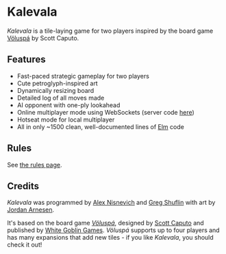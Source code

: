 # Kalevala

*Kalevala* is a tile-laying game for two players inspired by the board game [
Völuspá](http://www.whitegoblingames.com/game/126/Vlusp) by Scott Caputo.

## Features

- Fast-paced strategic gameplay for two players
- Cute petroglyph-inspired art
- Dynamically resizing board
- Detailed log of all moves made
- AI opponent with one-ply lookahead
- Online multiplayer mode using WebSockets (server code [here](https://github.com/neunenak/voluspa-server))
- Hotseat mode for local multiplayer
- All in only ~1500 clean, well-documented lines of [Elm](http://elm-lang.org) code

## Rules

See [the rules page](rules.md).

## Credits

*Kalevala* was programmed by [Alex Nisnevich](http://alex.nisnevich.com) and [Greg Shuflin](http://github.everydayimshuflin.com/) with art by [Jordan Arnesen](http://byjor.com/).

It's based on the board game _[
Völuspá](http://www.whitegoblingames.com/game/126/Vlusp)_, designed by [Scott Caputo](https://boardgamegeek.com/boardgamedesigner/8862/scott-caputo) and published by [White Goblin Games](http://www.whitegoblingames.com). _Völuspá_ supports up to four players and has many expansions that add new tiles - if you like *Kalevala*, you should check it out!
